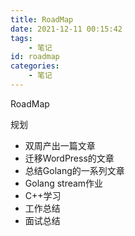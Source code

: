 ```yaml
---
title: RoadMap
date: 2021-12-11 00:15:42
tags:
	- 笔记
id: roadmap
categories:
	- 笔记
---
```


RoadMap

规划

* 双周产出一篇文章
* 迁移WordPress的文章
* 总结Golang的一系列文章
* Golang stream作业
* C++学习
* 工作总结
* 面试总结
